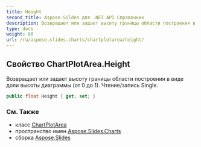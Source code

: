 ```yaml
---
title: Height
second_title: Aspose.Sildes для .NET API Справочник
description: Возвращает или задает высоту границы области построения в виде доли высоты диаграммы от 0 до 1. Чтение/запись Single.
type: docs
weight: 80
url: /ru/aspose.slides.charts/chartplotarea/height/
---
```


## Свойство ChartPlotArea.Height

Возвращает или задает высоту границы области построения в виде доли высоты диаграммы (от 0 до 1). Чтение/запись Single.

```csharp
public float Height { get; set; }
```

### См. Также

* класс [ChartPlotArea](../../chartplotarea)
* пространство имен [Aspose.Slides.Charts](../../chartplotarea)
* сборка [Aspose.Slides](../../../)

<!-- НЕ РЕДАКТИРОВАТЬ: сгенерировано xmldocmd для Aspose.Slides.dll -->